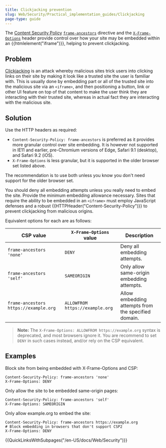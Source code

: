 ```yaml
---
title: Clickjacking prevention
slug: Web/Security/Practical_implementation_guides/Clickjacking
page-type: guide
---
```


The [Content Security Policy](/en-US/docs/Web/HTTP/CSP) [`frame-ancestors`](/en-US/docs/Web/HTTP/Headers/Content-Security-Policy/frame-ancestors) directive and the [`X-Frame-Options`](/en-US/docs/Web/HTTP/Headers/X-Frame-Options) header provide control over how your site may be embedded within an {{htmlelement("iframe")}}, helping to prevent clickjacking.

## Problem

[Clickjacking](/en-US/docs/Glossary/Clickjacking) is an attack whereby malicious sites trick users into clicking links on their site by making it look like a trusted site the user is familiar with. This is usually done by embedding part or all of the trusted site into the malicious site via an `<iframe>`, and then positioning a button, link or other UI feature on top of that content to make the user think they are interacting with their trusted site, whereas in actual fact they are interacting with the malicious site.

## Solution

Use the HTTP headers as required:

- `Content-Security-Policy: frame-ancestors` is preferred as it provides more granular control over site embedding. It is however not supported in IE11 and earlier, pre-Chromium versions of Edge, Safari 9.1 (desktop), and Safari 9.2 (iOS).
- `X-Frame-Options` is less granular, but it is supported in the older browser set listed above.

The recommendation is to use both unless you know you don't need support for the older browser set.

You should deny all embedding attempts unless you really need to embed the site. Provide the minimum embedding allowance necessary. Sites that require the ability to be embedded in an `<iframe>` must employ JavaScript defenses and a robust {{HTTPHeader("Content-Security-Policy")}} to prevent clickjacking from malicious origins.

Equivalent options for each are as follows:

| CSP value                             | `X-Frame-Options` value         | Description                                         |
| ------------------------------------- | ------------------------------- | --------------------------------------------------- |
| `frame-ancestors 'none'`              | `DENY`                          | Deny all embedding attempts.                        |
| `frame-ancestors 'self'`              | `SAMEORIGIN`                    | Only allow same-origin embedding attempts.          |
| `frame-ancestors https://example.org` | `ALLOWFROM https://example.org` | Allow embedding attempts from the specified domain. |

> **Note:** The `X-Frame-Options: ALLOWFROM https://example.org` syntax is deprecated, and most browsers ignore it. You are recommend to set `DENY` in such cases instead, and/or rely on the CSP equivalent.

## Examples

Block site from being embedded with X-Frame-Options and CSP:

```http
Content-Security-Policy: frame-ancestors 'none'
X-Frame-Options: DENY
```

Only allow the site to be embedded same-origin pages:

```http
Content-Security-Policy: frame-ancestors 'self'
X-Frame-Options: SAMEORIGIN
```

Only allow example.org to embed the site:

```http
Content-Security-Policy: frame-ancestors https://example.org
# Block embedding in browsers that don't support CSP2
X-Frame-Options: DENY
```

{{QuickLinksWithSubpages("/en-US/docs/Web/Security")}}
